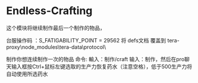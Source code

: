 # Endless-Crafting


这个模块将继续制作最后一个制作的物品，

台服操作码 ：S_FATIGABILITY_POINT = 29562
将 defs文档 覆盖到
tera-proxy\node_modules\tera-data\protocol\

制作你想连续制作一次的物品
命令: 輸入：制作/craft
 输入：制作，然后在pro聊天输入框按Ctrl+鼠标左键选取的生产力恢复药水（注意空格），低于500生产力将自动使用所选药水
